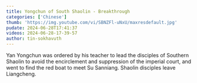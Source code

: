 ```yaml
---
title: Yongchun of South Shaolin - Breakthrough
categories: ['Chinese']
thumb: 'https://img.youtube.com/vi/SBNZFl-uNxU/maxresdefault.jpg'
pudate: 2024-06-28T17:41:37
videos: 2024-06-28-17-39-57
author: tin-sokhavuth
---
```

Yan Yongchun was ordered by his teacher to lead the disciples of Southern Shaolin to avoid the encirclement and suppression of the imperial court, and went to find the red boat to meet Su Sanniang. Shaolin disciples leave Liangcheng.